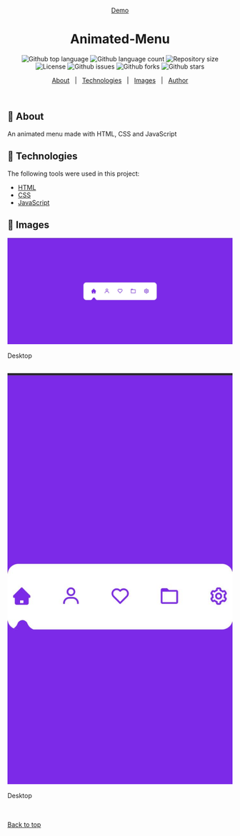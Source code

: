 <div align="center" id="top">

<a href="https://gui1703.github.io/Animated-Menu/">Demo</a>

</div>

<h1 align="center">Animated-Menu</h1>

<p align="center">
  <img alt="Github top language" src="https://img.shields.io/github/languages/top/Gui1703/Animated-Menu?color=56BEB8">

  <img alt="Github language count" src="https://img.shields.io/github/languages/count/Gui1703/Animated-Menu?color=56BEB8">

  <img alt="Repository size" src="https://img.shields.io/github/repo-size/Gui1703/Animated-Menu?color=56BEB8">

  <img alt="License" src="https://img.shields.io/github/license/Gui1703/Animated-Menu?color=56BEB8">

   <img alt="Github issues" src="https://img.shields.io/github/issues/Gui1703/Animated-Menu?color=56BEB8" />

   <img alt="Github forks" src="https://img.shields.io/github/forks/Gui1703/Animated-Menu?color=56BEB8" />

   <img alt="Github stars" src="https://img.shields.io/github/stars/Gui1703/Animated-Menu?color=56BEB8" /> 
</p>

<p align="center">
  <a href="#dart-about">About</a> &#xa0; | &#xa0; 
  <a href="#rocket-technologies">Technologies</a> &#xa0; | &#xa0; 
  <a href="#checkered_flag-starting">Images</a> &#xa0; | &#xa0; 
  <a href="https://github.com/Gui1703" target="_blank">Author</a>
</p>

<br>

## :dart: About

An animated menu made with HTML, CSS and JavaScript

## :rocket: Technologies

The following tools were used in this project:

- [HTML](https://html.com)
- [CSS](https://developer.mozilla.org/pt-BR/docs/Web/CSS)
- [JavaScript](https://www.javascript.com)

## :checkered_flag: Images

<img src="./assets/Desktop.jpg">
<p>Desktop</p>

<br>

<img src="./assets/Mobile.jpeg">
<p>Desktop</p>

<br>
<br>
<a href="#top">Back to top</a>
